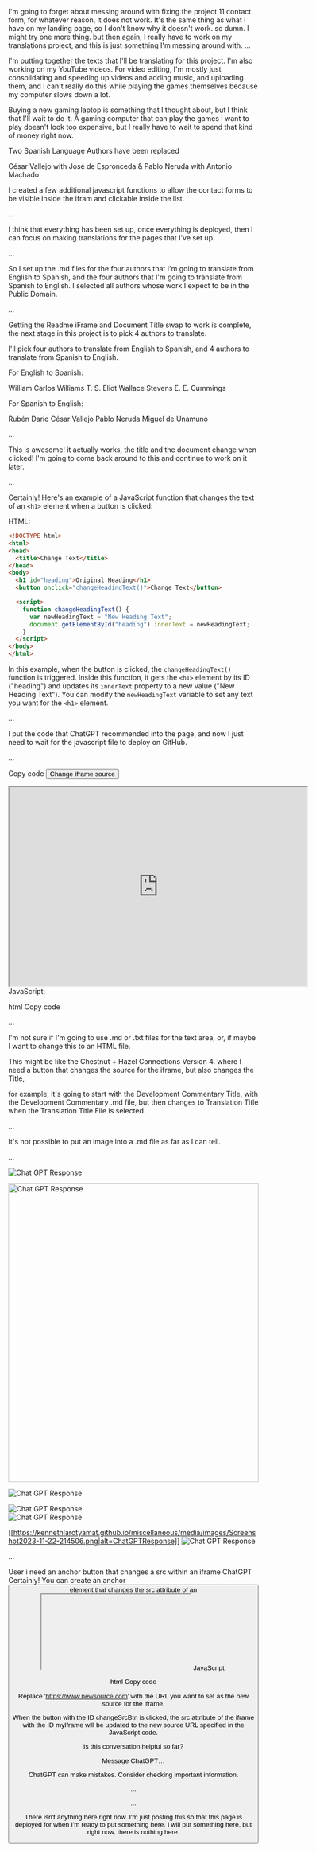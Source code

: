 I'm going to forget about messing around with fixing the
project 11 contact form, for whatever reason, it does not 
work. It's the same thing as what i have on my landing page,
so I don't know why it doesn't work. so dumn. I might try one
 more thing. but then again, I really have to work on my
 translations project, and this is just something I'm messing
 around with.
...

I'm putting together the texts that I'll be translating for 
this project. I'm also working on my YouTube videos. For video
editing, I'm mostly just consolidating and speeding up videos
and adding music, and uploading them, and I can't really do this
while playing the games themselves because my computer slows down
a lot.

Buying a new gaming laptop is something that I thought about, but
I think that I'll wait to do it. A gaming computer that can play
the games I want to play doesn't look too expensive, but I really
have to wait to spend that kind of money right now.


Two Spanish Language Authors have been replaced

César Vallejo with José de Espronceda
& 
Pablo Neruda with Antonio Machado

I created a few additional javascript functions to allow
the contact forms to be visible inside the ifram and clickable
inside the list.

...

I think that everything has been set up, once everything is
deployed, then I can focus on making translations for the
pages that I've set up.

...

So I set up the .md files for the four authors that I'm going
to translate from English to Spanish, and the four authors
that I'm going to translate from Spanish to English. I selected
all authors whose work I expect to be in the Public Domain.

...

Getting the Readme iFrame and Document Title swap to work is complete,
the next stage in this project is to pick 4 authors to translate.

I'll pick four authors to translate from English to Spanish,
and 4 authors to translate from Spanish to English.

For English to Spanish:

William Carlos Williams
T. S. Eliot
Wallace Stevens
E. E. Cummings

For Spanish to English:

Rubén Darío
César Vallejo
Pablo Neruda
Miguel de Unamuno

...

This is awesome! it actually works, the title and the document
change when clicked! I'm going to come back around to this and
continue to work on it later.

...

Certainly! Here's an example of a JavaScript function that changes the text of an `<h1>` element when a button is clicked:

HTML:
```html
<!DOCTYPE html>
<html>
<head>
  <title>Change Text</title>
</head>
<body>
  <h1 id="heading">Original Heading</h1>
  <button onclick="changeHeadingText()">Change Text</button>

  <script>
    function changeHeadingText() {
      var newHeadingText = "New Heading Text";
      document.getElementById("heading").innerText = newHeadingText;
    }
  </script>
</body>
</html>
```

In this example, when the button is clicked, the `changeHeadingText()` function is triggered. Inside this function, it gets the `<h1>` element by its ID ("heading") and updates its `innerText` property to a new value ("New Heading Text"). You can modify the `newHeadingText` variable to set any text you want for the `<h1>` element.

...

I put the code that ChatGPT recommended into the page, and now
I just need to wait for the javascript file to deploy on GitHub.

...

Copy code
<button id="changeSrcBtn">Change iframe source</button>
<iframe id="myIframe" src="https://www.example.com" width="600" height="400"></iframe>
JavaScript:

html
Copy code
<script>
  document.getElementById('changeSrcBtn').addEventListener('click', function() {
    var newSource = 'https://www.newsource.com'; // Replace this URL with your desired source
    
    var iframe = document.getElementById('myIframe');
    iframe.src = newSource;
  });
</script>

...

I'm not sure if I'm going to use .md or .txt files for the text area, or, if maybe I want to change this to an HTML file.

This might be like the Chestnut + Hazel Connections Version 4. where I need a button that changes the source for the iframe, but also
changes the Title,

for example, it's going to start with the Development Commentary Title, with the Development Commentary .md file, 
but then changes to Translation Title when the Translation Title File is selected.

...

It's not possible to put an image into a .md file as far as I can tell.

...

![Chat GPT Response](https://kennethlarotyamat.github.io/miscellaneous/media/images/Screenshot2023-11-22-214506.png)

<img src="https://kennethlarotyamat.github.io/miscellaneous/media/images/Screenshot2023-11-22-214506.png" alt="Chat GPT Response" width="100%" height="600">

![Chat GPT Response](https://kennethlarotyamat.github.io/miscellaneous/media/images/Screenshot2023-11-22-214506.png|alt=ChatGPTResponse)  

![Chat GPT Response](https://kennethlarotyamat.github.io/miscellaneous/media/images/Screenshot2023-11-22-214506.png)  
![Chat GPT Response](https://kennethlarotyamat.github.io/miscellaneous/media/images/Screenshot2023-11-22-214506.png|alt=ChatGPTResponse)  

[[https://kennethlarotyamat.github.io/miscellaneous/media/images/Screenshot2023-11-22-214506.png|alt=ChatGPTResponse]]
![Chat GPT Response](https://kennethlarotyamat.github.io/miscellaneous/media/images/Screenshot2023-11-22-214506.png "Chat GPT Response")

...

User
i need an anchor button that changes a src within an iframe
ChatGPT
Certainly! You can create an anchor <button> element that changes the src attribute of an <iframe> using JavaScript. Here's an example:

HTML:

html
Copy code
<button id="changeSrcBtn">Change iframe source</button>
<iframe id="myIframe" src="https://www.example.com" width="600" height="400"></iframe>
JavaScript:

html
Copy code
<script>
  document.getElementById('changeSrcBtn').addEventListener('click', function() {
    var newSource = 'https://www.newsource.com'; // Replace this URL with your desired source
    
    var iframe = document.getElementById('myIframe');
    iframe.src = newSource;
  });
</script>
Replace 'https://www.newsource.com' with the URL you want to set as the new source for the iframe.

When the button with the ID changeSrcBtn is clicked, the src attribute of the iframe with the ID myIframe will be updated to the new source URL specified in the JavaScript code.





Is this conversation helpful so far?



Message ChatGPT…

ChatGPT can make mistakes. Consider checking important information.

...

<!--      C:\Users\KLYam\OneDrive\Documents\GitHub\kennethlarotyamat.github.io\html\indexTranslations.html
        
        
        [11/06/2023 08:56 AM] [Leaflet Update Point]

Development Notes - I want to bring the swipe left and right text down slightly, and 
kind of change the fields to that swiping left and right 
doesn't have to be exactly on the text, but in the general colored field 
file:///C:/Users/KLYam/OneDrive/Documents/GitHub/kennethlarotyamat.github.io/html/project14v004.html 

-->

<!-- [11/06/2023 06:16 AM] checking page Looks good. -->
<!-- 
        [11/06/2023 01:53 AM]   [Resources] [https://dev.to/ingosteinke/inspecting-the-wrong-elements-in-the-browser--3jce]
        [Development Notes]     refer to [Oct 28] course material to figure out map stuff to figure out how to use
                                leaflet or maps for the [meet me at our spot] section. [Oct 2.3] [11/06/2023 01:53 AM] it's
                                in, it's working, meet me at our spot button is working with leaflet.
                                [11/06/2023 01:53 AM] I'm going to leave this page for now and continue working on project 14
                                version 4 and continue the leaflet aspect of the project. [11/06/2023 01:53 AM]
        [11/06/2023 01:53 AM]   checking page. [11/06/2023 01:53 AM] [11/06/2023 01:53 AM] 
-->
<!-- [11/05/2023 06:00 AM] align="center"  align="center" Image from https://leafletjs.com/index.html -->

<!-- [11/05/2023 09:45 AM] [Deployment Test] [11/05/2023 06:00 AM] [11/05/2023 05:56 AM]  moved development notes to a central location. These will be moved to a dedicated text file 
        once this part of the project is completed. or. once they. once it makes sense to free up the space.
-->





<!-- migration test -->
<!--

[11/05/2023 05:50] Removed Video Material From Repository 

[11/05/2023 05:50] [Quiz] [https://sekllanchenruan.github.io/anime-quiz-app/]
I need to review how to do this. I think that he managed to use
a JSON file for his quiz project, I couldn't figure out how to do it.

[11/04/2023 23:29] [11/04/2023 23:25] kennethlarotyamat.github.io/html/project10index.html 
I moved a number of files around to make things easier for me to look at.
kennethlarotyamat.github.io/html/project10index.html
I moved a number of files around into different directories, this created a 
number of problems are are being fixed as I come across them.
[11/04/2023 23:25]

[11/04/2023 23:29] [Needs to be fixed] [11/04/2023 23:29]
https://kennethlarotyamat.github.io/html/project10index.html
file:///C:/Users/KLYam/OneDrive/Documents/GitHub/kennethlarotyamat.github.io/html/project10index%20copy.html
https://kennethlarotyamat.github.io/html/project10index.html
[11/04/2023 23:29] 

-->

<!-- [11/05/2023 05:50] -->
<!-- [11/05/2023 04:46] checking page -->
<!-- [11/05/2023 04:46] page works -->
<!--  [11/05/2023 04:46] i still can't figure out why the favicon doesn't work on this page. -->
<!-- https://www.learnwithjason.dev/blog/get-form-values-as-json -->
<!-- form start, collect information in JSON format [11/04/2023 23:10] Need to Fix This, Collect response in JSON FORMAT [11/05/2023 02:40]-->
<!-- [11/04/2023 23:03] https://kennethlarotyamat.github.io  C:\Users\KLYam\OneDrive\Documents\GitHub\kennethlarotyamat.github.io\javascript\script.js -->
<!-- [Work Area - Need to put maps into the Chestnut and Hazel Connections Carousel - For Mobile] [11/05/2023 06:00 AM] -->
<!-- assignment11index.html need to fix this link [Should be fixed. will check] -->
<!-- [https://codepen.io/kennethlarotyamat/full/XWyLXvm] [ need to fix images for hamburger project ]  -->
<!-- [11/06/2023 08:56 AM] [Leaflet Update Point] [11/05/2023 06:00 AM] I want to make revisions to the hamburger project. I could probably do the map thing there. Leaflet. It's called Leaflet. -->


...

There isn't anything here right now. I'm just posting this so that this page is deployed for when I'm ready to put something here.
I will put something here, but right now, there is nothing here. 